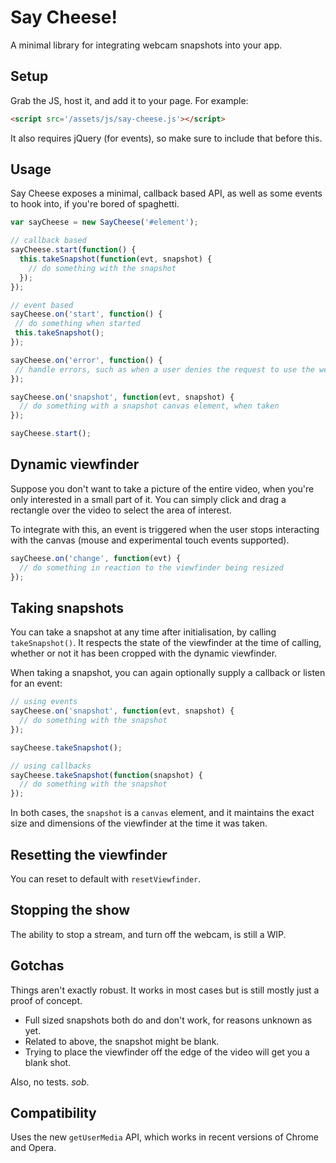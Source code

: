 Say Cheese!
===========
A minimal library for integrating webcam snapshots into your app.

Setup
-----
Grab the JS, host it, and add it to your page. For example:

```html
<script src='/assets/js/say-cheese.js'></script>
```

It also requires jQuery (for events), so make sure to include that before this.

Usage
-----
Say Cheese exposes a minimal, callback based API, as well as some events to hook into,
if you're bored of spaghetti.

```javascript
var sayCheese = new SayCheese('#element');

// callback based
sayCheese.start(function() {
  this.takeSnapshot(function(evt, snapshot) {
    // do something with the snapshot
  });
});

// event based
sayCheese.on('start', function() {
 // do something when started
 this.takeSnapshot();
});

sayCheese.on('error', function() {
 // handle errors, such as when a user denies the request to use the webcam
});

sayCheese.on('snapshot', function(evt, snapshot) {
  // do something with a snapshot canvas element, when taken
});

sayCheese.start();
```

Dynamic viewfinder
------------------
Suppose you don't want to take a picture of the entire video, when you're only interested in a small part of it. You can simply click and drag a rectangle over the video to select the area of interest.

To integrate with this, an event is triggered when the user stops interacting with the canvas (mouse and experimental touch events supported).

```javascript
sayCheese.on('change', function(evt) {
  // do something in reaction to the viewfinder being resized
});
```


Taking snapshots
----------------
You can take a snapshot at any time after initialisation, by calling `takeSnapshot()`. It respects the state of the viewfinder at the time of calling, whether or not it has been cropped with the dynamic viewfinder.

When taking a snapshot, you can again optionally supply a callback or listen for an event:

```javascript
// using events
sayCheese.on('snapshot', function(evt, snapshot) {
  // do something with the snapshot
});

sayCheese.takeSnapshot();

// using callbacks
sayCheese.takeSnapshot(function(snapshot) {
  // do something with the snapshot
});
```

In both cases, the `snapshot` is a `canvas` element, and it maintains the exact size
and dimensions of the viewfinder at the time it was taken.

Resetting the viewfinder
------------------------
You can reset to default with `resetViewfinder`.

Stopping the show
-----------------
The ability to stop a stream, and turn off the webcam, is still a WIP.

Gotchas
-------
Things aren't exactly robust. It works in most cases but is still mostly just a proof of concept.

 - Full sized snapshots both do and don't work, for reasons unknown as yet.
 - Related to above, the snapshot might be blank.
 - Trying to place the viewfinder off the edge of the video will get you a blank shot.

Also, no tests. *sob*.

Compatibility
-------------
Uses the new `getUserMedia` API, which works in recent versions of Chrome and Opera.
